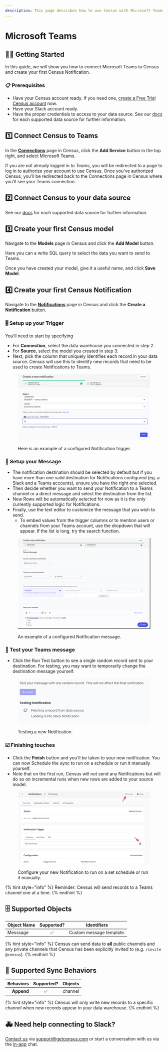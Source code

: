```yaml
---
description: This page describes how to use Census with Microsoft Teams.
---
```


# Microsoft Teams

## 🏃‍♀️ Getting Started

‌In this guide, we will show you how to connect Microsoft Teams to Census and create your first Census Notification.

### 📋 Prerequisites

* Have your Census account ready. If you need one, [create a Free Trial Census account](https://app.getcensus.com/) now.
* Have your Slack account ready.
* Have the proper credentials to access to your data source. See our [docs](broken-reference) for each supported data source for further information.

## 1️⃣ Connect Census to Teams

In the [**Connections**](https://app.getcensus.com/connections) page in Census, click the **Add Service** button in the top right, and select Microsoft Teams.

If you are not already logged in to Teams, you will be redirected to a page to log in to authorize your account to use Census. Once you've authorized Census, you'll be redirected back to the Connections page in Census where you'll see your Teams connection.

## 2️⃣ Connect Census to your data source

See our [docs](broken-reference) for each supported data source for further information.

## 3️⃣ Create your first Census model

Navigate to the **Models** page in Census and click the **Add Model** button.

Here you can a write SQL query to select the data you want to send to Teams.

Once you have created your model, give it a useful name, and click **Save Model**.

## 4️⃣ Create your first Census Notification

Navigate to the [**Notifications**](https://app.getcensus.com/notifications) page in Census and click the **Create a Notification** button.

### 🎚 Setup up your Trigger

You'll need to start by specifying&#x20;

* For **Connection**, select the data warehouse you connected in step 2.
* For **Source**, select the model you created in step 3.
* Next, pick the column that uniquely identifies each record in your data source. Census will use this to identify new records that need to be used to create Notifications to Teams.

<figure><img src="../.gitbook/assets/CleanShot 2022-10-11 at 10.03.37.png" alt=""><figcaption><p>Here is an example of a configured Notification trigger.</p></figcaption></figure>

### 💬 **Setup your Message**

* The notification destination should be selected by default but if you have more than one valid destination for Notifications configured (eg. a Slack and a Teams accounts), ensure you have the right one selected.
* Then decide whether you want to send your Notification to a Teams channel or a direct message and select the destination from the list.&#x20;
* New Rows will be automatically selected for now as it is the only currently supported logic for Notifications.
* Finally, use the text editor to customize the message that you wish to send.&#x20;
  * To embed values from the trigger columns or to mention users or channels from your Teams account, use the dropdown that will appear. If the list is long, try the search function.

<figure><img src="../.gitbook/assets/CleanShot 2022-10-13 at 11.19.21@2x.png" alt=""><figcaption><p>An example of a configured Notification message.</p></figcaption></figure>

### 🧪 Test your Teams message

* Click the Run Test button to see a single random record sent to your destination. For testing, you may want to temporarily change the destination message yourself.&#x20;

<figure><img src="../.gitbook/assets/CleanShot 2022-10-11 at 10.24.48@2x.png" alt=""><figcaption><p>Testing a new Notification.</p></figcaption></figure>

### ☑️ Finishing touches

* Click the **Finish** button and you'll be taken to your new notification. You can now Schedule the sync to run on a schedule or run it manually yourself.&#x20;
* Note that on the first run, Census will not send any Notifications but will do so on incremental runs when new rows are added to your source model.

<figure><img src="../.gitbook/assets/CleanShot 2022-10-11 at 11.02.21@2x.png" alt=""><figcaption><p>Configure your new Notification to run on a set schedule or run it manually.</p></figcaption></figure>

{% hint style="info" %}
Reminder: Census will send records to a Teams channel one at a time.
{% endhint %}

## 🗄️ Supported Objects

| Object Name | Supported? | Identifiers              |
| ----------- | :--------: | ------------------------ |
| Messsage    |      ✅     | Custom message template. |

{% hint style="info" %}
Census can send data to **all** public channels and any private channels that Census has been explicitly invited to (e.g. `/invite @census`).
{% endhint %}

## 🔄 Supported Sync Behaviors

| **Behaviors** | **Supported?** | **Objects** |
| ------------: | :------------: | :---------: |
|    **Append** |        ✅       |   channel   |

{% hint style="info" %}
Census will only write new records to a specific channel when new records appear in your data warehouse.
{% endhint %}

## 🚑 Need help connecting to Slack?

[Contact us](mailto:support@getcensus.com) via support@getcensus.com or start a conversation with us via the [in-app](https://app.getcensus.com) chat.
